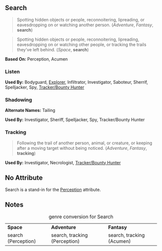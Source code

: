 Search
------

> Spotting hidden objects or people, reconnoitering, lipreading, or eavesdropping on or watching another person. (_Adventure_, _Fantasy_, __search__)

> Spotting hidden objects or people, reconnoitering, lipreading, eavesdropping on or watching other people, or tracking the trails they've left behind. (_Space_, __search__)

__Based On:__ <span title='Adventure & Space'>Perception</span>, <span title='Fantasy'>Acumen</span>

### Listen

__Used By:__ Bodyguard, [Explorer](Explorer.md), Infiltrator, Investigator, Saboteur, Sherrif, Spelljacker, Spy, [Tracker/Bounty Hunter](TrackerBountyHunter.md)

### Shadowing

__Alternate Names:__ Tailing

__Used By:__ Investigator, Sheriff, Spelljacker, Spy, Tracker/Bounty Hunter

### Tracking

> Following the trail of another person, animal, or creature, or keeping after a moving target without being noticed. (_Adventure_, _Fantasy_, __tracking__)

__Used By:__ Investigator, Necrologist, [Tracker/Bounty Hunter](TrackerBountyHunter.md)

No Attribute
------------

Search is a stand-in for the [Perception](Perception.md) attribute.

Notes
-----

<table>
<caption>genre conversion for Search</caption>
<tr><td><strong>Space</strong></td><td><strong>Adventure</strong></td><td><strong>Fantasy</strong></td></tr>
<tr><td>search (Perception)</td><td>search, tracking (Perception)</td><td>search, tracking (Acumen)</td></tr>
</table>
